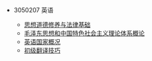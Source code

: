 - 3050207 英语

  - [思想道德修养与法律基础](03706.md)
  - [毛泽东思想和中国特色社会主义理论体系概论](12656.md)
  - [英语国家概况](00522.md)
  - [初级翻译技巧](06009.md)
